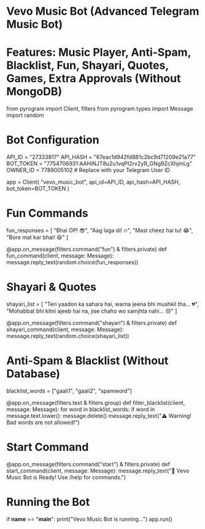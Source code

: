 # Vevo Music Bot (Advanced Telegram Music Bot)
# Features: Music Player, Anti-Spam, Blacklist, Fun, Shayari, Quotes, Games, Extra Approvals (Without MongoDB)

from pyrogram import Client, filters
from pyrogram.types import Message
import random

# Bot Configuration
API_ID = "27333817"
API_HASH = "67eac1d942fd881c2bc9d71209e21a77"
BOT_TOKEN = "7754706931:AAHiNJT8u2u1vqPI2rv2yR_GNg9ZcXhjmLg"
OWNER_ID = 7789005102  # Replace with your Telegram User ID

app = Client(
    "vevo_music_bot",
    api_id=API_ID,
    api_hash=API_HASH,
    bot_token=BOT_TOKEN
)

# Fun Commands
fun_responses = [
    "Bhai OP! 😎", "Aag laga di! 🔥", "Mast cheez hai tu! 😂", "Bore mat kar bhai! 😆"
]

@app.on_message(filters.command("fun") & filters.private)
def fun_command(client, message: Message):
    message.reply_text(random.choice(fun_responses))

# Shayari & Quotes
shayari_list = [
    "Teri yaadon ka sahara hai, warna jeena bhi mushkil tha... 💔",
    "Mohabbat bhi kitni ajeeb hai na, jise chaho wo samjhta nahi... 😞"
]

@app.on_message(filters.command("shayari") & filters.private)
def shayari_command(client, message: Message):
    message.reply_text(random.choice(shayari_list))

# Anti-Spam & Blacklist (Without Database)
blacklist_words = ["gaali1", "gaali2", "spamword"]

@app.on_message(filters.text & filters.group)
def filter_blacklist(client, message: Message):
    for word in blacklist_words:
        if word in message.text.lower():
            message.delete()
            message.reply_text("⚠️ Warning! Bad words are not allowed!")

# Start Command
@app.on_message(filters.command("start") & filters.private)
def start_command(client, message: Message):
    message.reply_text("🎵 Vevo Music Bot is Ready! Use /help for commands.")

# Running the Bot
if __name__ == "__main__":
    print("Vevo Music Bot is running...")
    app.run()
